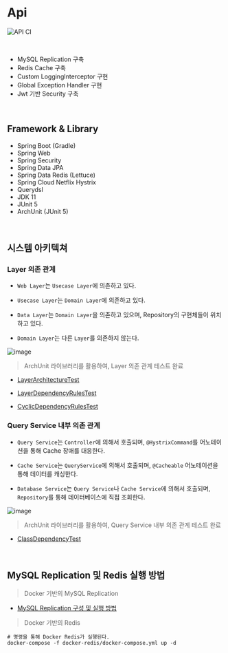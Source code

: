 # Api

![API CI](https://github.com/bestdevhyo1225/api/workflows/API%20CI/badge.svg?branch=stage)

<br>

- MySQL Replication 구축
- Redis Cache 구축
- Custom LoggingInterceptor 구현
- Global Exception Handler 구현
- Jwt 기반 Security 구축

<br>

## Framework & Library

- Spring Boot (Gradle)
- Spring Web
- Spring Security
- Spring Data JPA
- Spring Data Redis (Lettuce)
- Spring Cloud Netflix Hystrix  
- Querydsl
- JDK 11
- JUnit 5
- ArchUnit (JUnit 5)

<br>

## 시스템 아키텍쳐

### Layer 의존 관계

- `Web Layer`는 `Usecase Layer`에 의존하고 있다.

- `Usecase Layer`는 `Domain Layer`에 의존하고 있다.

- `Data Layer`는 `Domain Layer`을 의존하고 있으며, Repository의 구현체들이 위치하고 있다.

- `Domain Layer`는 다른 `Layer`를 의존하지 않는다.

![image](https://user-images.githubusercontent.com/23515771/104912115-365b7d80-59cf-11eb-87cd-fb3035bfa507.png)

> ArchUnit 라이브러리를 활용하여, Layer 의존 관계 테스트 완료

- [LayerArchitectureTest](https://github.com/bestdevhyo1225/api/blob/master/src/test/java/com/hyoseok/dynamicdatasource/LayerArchitectureTest.java)

- [LayerDependencyRulesTest](https://github.com/bestdevhyo1225/api/blob/master/src/test/java/com/hyoseok/dynamicdatasource/LayerDependencyRulesTest.java)

- [CyclicDependencyRulesTest](https://github.com/bestdevhyo1225/api/blob/master/src/test/java/com/hyoseok/dynamicdatasource/CyclicDependencyRulesTest.java)

### Query Service 내부 의존 관계

- `Query Service`는 `Controller`에 의해서 호출되며, `@HystrixCommand`를 어노테이션을 통해 Cache 장애를 대응한다.

- `Cache Service`는 `QueryService`에 의해서 호출되며, `@Cacheable` 어노테이션을 통해 데이터를 캐싱한다.

- `Database Service`는 `Query Service`나 `Cache Service`에 의해서 호출되며, `Repository`를 통해 데이터베이스에 직접 조회한다.

![image](https://user-images.githubusercontent.com/23515771/105956013-7b13a280-60ba-11eb-8c36-41a7c2ba4398.png)

> ArchUnit 라이브러리를 활용하여, Query Service 내부 의존 관계 테스트 완료

- [ClassDependencyTest](https://github.com/bestdevhyo1225/api/blob/master/src/test/java/com/hyoseok/dynamicdatasource/ClassDependencyTest.java)

<br>

## MySQL Replication 및 Redis 실행 방법

> Docker 기반의 MySQL Replication

- [MySQL Replication 구성 및 실행 방법](https://github.com/bestdevhyo1225/dynamic-datasource/tree/master/docker-mysql)

> Docker 기반의 Redis

```shell
# 명령을 통해 Docker Redis가 실행된다.
docker-compose -f docker-redis/docker-compose.yml up -d
```
